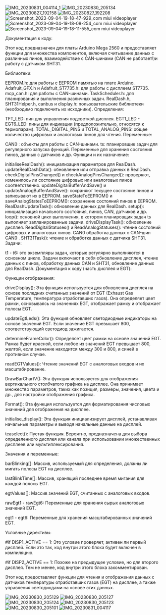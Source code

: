 ![IMG_20230831_004114_1](https://github.com/Ms3pro/CAN2/assets/133560006/51f11215-58cc-4a6e-8920-ac02111bddf5)
![IMG_20230830_205134](https://github.com/Ms3pro/CAN2/assets/133560006/bdf51859-0a73-49bc-b1eb-bf6bc82612b4)
![IMG_20230827_192158](https://github.com/Ms3pro/CAN2/assets/133560006/bcbfeb4f-cfbf-4dee-b15f-3496ad7325c1)
![IMG_20230827_192208](https://github.com/Ms3pro/CAN2/assets/133560006/6ca40ba6-2a82-4fdb-80f9-b733edd510f9)
![Screenshot_2023-09-04-19-18-47-929_com miui videoplayer](https://github.com/Ms3pro/ArduinoCAN_v0.1.7/assets/133560006/ac7cc309-c8c9-499b-adfd-5938b2715abe)
![Screenshot_2023-09-04-19-18-08-254_com miui videoplayer](https://github.com/Ms3pro/ArduinoCAN_v0.1.7/assets/133560006/257dc617-d790-42bf-bb9a-e08c5b1a36d7)
![Screenshot_2023-09-04-19-18-11-555_com miui videoplayer](https://github.com/Ms3pro/ArduinoCAN_v0.1.7/assets/133560006/8531ed5a-6103-45da-8bad-fa26bbae6f4c)

Документация к коду:

Этот код предназначен для платы Arduino Mega 2560 и предоставляет функции для множества компонентов, включая считывание данных с различных пинов, взаимодействие с CAN-шинами (CAN не работает!)и работу с датчиком SHT31.

Библиотеки:

EEPROM.h: для работы с EEPROM памятью на плате Arduino.
Adafruit_GFX.h и Adafruit_ST7735.h: для работы с дисплеем ST7735.
mcp_can.h: для работы с CAN-шинами.
TaskScheduler.h: для планирования и выполнения различных задач.
RealDash.h, SHT31Helper.h, canbus и display.h: пользовательские библиотеки (необходимо подключить их исходники).
Определения:

TFT_LED: пин для управления подсветкой дисплея.
EGT1_LED - EGT6_LED: пины для индикации (предположительно, относятся к термопарам).
TOTAL_DIGITAL_PINS и TOTAL_ANALOG_PINS: общее количество цифровых и аналоговых пинов для чтения.
Переменные:

CAN0 : объекты для работы с CAN-шинами.
ts: планировщик задач для регулярного запуска функций.
Переменные для хранения состояния пинов, данных с датчиков и др.
Функции и их назначение:

initialiseRealDash(): инициализация параметров для RealDash.
updateRealDashData(): обновление или отправка данных в RealDash.
checkDigitalPinsChanged() и checkAnalogPinsChanged(): проверяют, изменилось ли состояние цифровых или аналоговых пинов соответственно.
updateDigitalBufferAndSave() и updateAnalogBufferAndSave(): сохраняют текущее состояние пинов и записывают их в EEPROM.
saveStateToEEPROM() и saveAnalogStatesToEEPROM(): сохранение состояний пинов в EEPROM.
RealDashUpdateTask(): обновление данных для RealDash.
setup(): инициализация начального состояния, пинов, CAN, датчиков и др.
loop(): основной цикл выполнения, в котором планировщик задач ts выполняет запланированные задачи.
driveDisplayTask(): обновление дисплея.
ReadDigitalStatuses() и ReadAnalogStatuses(): чтение состояний цифровых и аналоговых пинов.
CAN0 обработка данных с CAN-шин CAN0 .
SHT31Task(): чтение и обработка данных с датчика SHT31.
Задачи:

t1 - t6: это экземпляры задач, которые регулярно выполняются в основном цикле. Задачи включают в себя обновление дисплея, чтение данных с пинов, обработку данных CAN и SHT31, обновление данных для RealDash.
Документация к коду (часть дисплея и EGT):

Функции отображения:

driveDisplay(): Эта функция используется для обновления дисплея на основе последних считанных значений от EGT (Exhaust Gas Temperature, температура отработавших газов). Она определяет цвет рамки, основываясь на значениях EGT, отображает рамку и отображает полосы EGT.

updateEgtLeds(): Эта функция обновляет светодиодные индикаторы на основе значений EGT. Если значение EGT превышает 800, соответствующий светодиод зажигается.

determineFrameColor(): Определяет цвет рамки на основе значений EGT. Рамка будет красной, если любое из значений EGT превышает 800, желтой, если значение находится между 300 и 800, и синей в противном случае.

readEGTValues(): Чтение значений EGT с аналоговых входов и их масштабирование.

DrawBarChartV(): Эта функция используется для отображения вертикального столбчатого графика на дисплее. Она принимает множество параметров, таких как позиция, размеры, значения, цвета и др., для настройки отображения графика.

Format(): Эта функция используется для форматирования числовых значений для отображения на дисплее.

initialise_display(): Эта функция инициализирует дисплей, устанавливая начальные параметры и выводя начальные данные на дисплей.

tcaselect(): Пустая функция. Вероятно, предназначена для выбора определенного дисплея или канала при использовании множественных дисплеев или мультиплексирования.

Значения и переменные:

barBlinking[]: Массив, используемый для определения, должны ли мигать полосы EGT на дисплее.

lastBlinkTime[]: Массив, хранящий последнее время мигания для каждой полосы EGT.

egtValues[]: Массив значений EGT, считанных с аналоговых входов.

rawEgt1 - rawEgt6: Переменные для хранения сырых аналоговых значений EGT.

egt1 - egt6: Переменные для хранения масштабированных значений EGT.

Условные директивы:

#if DISP1_ACTIVE == 1: Это условие проверяет, активен ли первый дисплей. Если это так, код внутри этого блока будет включен в компиляцию.

#if DISP2_ACTIVE == 1: Похоже на предыдущее условие, но для второго дисплея. Тем не менее, код внутри этого блока закомментирован.

Этот код предоставляет функции для чтения и отображения данных с датчиков температуры отработавших газов (EGT) на дисплее, а также управления светодиодами на основе этих данных.

![IMG_20230830_205129](https://github.com/Ms3pro/CAN2/assets/133560006/810cc9db-df73-40b5-afbe-ef9d334ac109)
![IMG_20230830_205127](https://github.com/Ms3pro/CAN2/assets/133560006/d7d8d79e-3ffc-4c60-9a35-a89526c2d889)
![IMG_20230830_205124](https://github.com/Ms3pro/CAN2/assets/133560006/b210969e-0e7d-40a9-ba30-7bb43334976f)
![IMG_20230830_205123](https://github.com/Ms3pro/CAN2/assets/133560006/ffae4b4a-7c8b-4f5b-bd7d-a4b9dbfdec65)
![IMG_20230830_205101](https://github.com/Ms3pro/CAN2/assets/133560006/2ca85683-e66f-4966-8eba-64967d23d024)
![IMG_20230831_004117](https://github.com/Ms3pro/CAN2/assets/133560006/74515340-0c72-487b-9aa4-d26c99a698fe)
